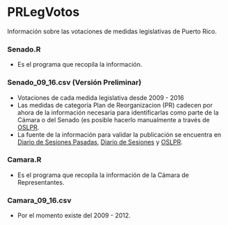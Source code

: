 # PRLegVotos
Información sobre las votaciones de medidas legislativas de Puerto Rico.

### Senado.R
- Es el programa que recopila la información.

### Senado_09_16.csv (Versión Preliminar)
- Votaciones de cada medida legislativa desde 2009 - 2016
- Las medidas de categoría Plan de Reorganizacion (PR) cadecen por ahora de la información necesaria para identificarlas como parte de la Cámara o del Senado (es posible hacerlo manualmente a través de [OSLPR](http://www.oslpr.org/buscar/).
- La fuente de la información para validar la publicación se encuentra en [Diario de Sesiones Pasadas](http://senado.pr.gov/Pages/DiariodeSesionesPasados.aspx), [Diario de Sesiones](http://senado.pr.gov/Pages/DiariodeSesiones.aspx) y [OSLPR](http://www.oslpr.org/buscar/).

### Camara.R
- Es el programa que recopila la información de la Cámara de Representantes.

### Camara_09_16.csv
- Por el momento existe del 2009 - 2012.
